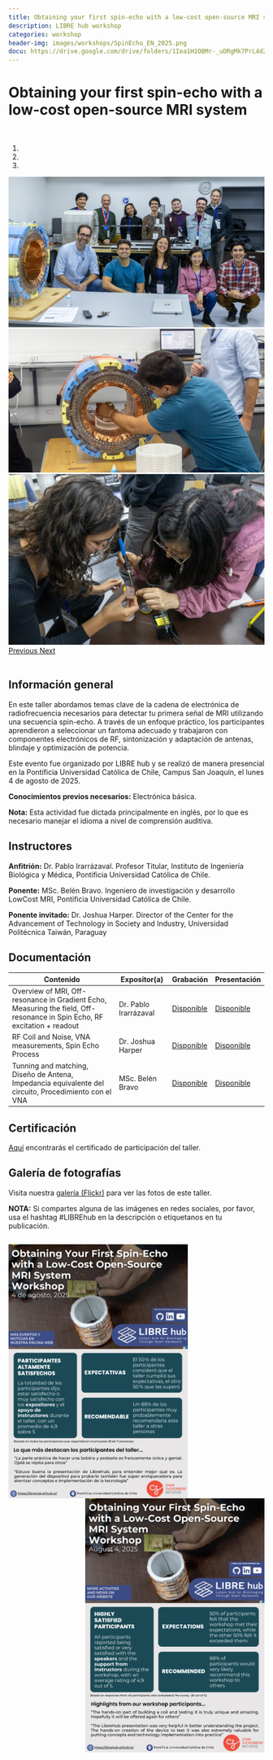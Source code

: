 ```yaml
---
title: Obtaining your first spin-echo with a low-cost open-source MRI system
description: LIBRE hub workshop
categories: workshop
header-img: images/workshops/SpinEcho_EN_2025.png
docu: https://drive.google.com/drive/folders/1Iea1H1OBMr-_uDRgMk7PrL4dZOyOEJoz 
---
```


# Obtaining your first spin-echo with a low-cost open-source MRI system
<br>

<div id="myCarousel" class="carousel slide" data-ride="carousel">
          <!-- Indicators -->
  <ol class="carousel-indicators">
    <li data-target="#myCarousel" data-slide-to="0" class="active"></li>
    <li data-target="#myCarousel" data-slide-to="1"></li>
    <li data-target="#myCarousel" data-slide-to="2"></li>
  </ol>

  <!-- Wrapper for slides -->
  <div class="carousel-inner">
    
  <div class="item active">
    <a target="_blank"><img src="/images/workshops/SpinEcho_2025_0.jpg" alt="workshop"></a>
  </div>
    
  <div class="item">
    <a target="_blank"><img src="/images/workshops/SpinEcho_2025_1.jpg" alt="workshop"></a>
  </div>

  <div class="item">
    <a target="_blank"><img src="/images/workshops/SpinEcho_2025_2.jpg" alt="workshop"></a>
  </div>   
  
  </div>

  <!-- Left and right controls -->
  <a class="left carousel-control" href="#myCarousel" data-slide="prev">
    <span class="glyphicon glyphicon-chevron-left"></span>
    <span class="sr-only">Previous</span>
  </a>
  <a class="right carousel-control" href="#myCarousel" data-slide="next">
    <span class="glyphicon glyphicon-chevron-right"></span>
    <span class="sr-only">Next</span>
  </a>

</div>

<br>

## Información general

En este taller abordamos temas clave de la cadena de electrónica de radiofrecuencia necesarios para detectar tu primera señal de MRI utilizando una secuencia spin-echo. A través de un enfoque práctico, los participantes aprendieron a seleccionar un fantoma adecuado y trabajaron con componentes electrónicos de RF, sintonización y adaptación de antenas, blindaje y optimización de potencia.

Este evento fue organizado por LIBRE hub y se realizó de manera presencial en la Pontificia Universidad Católica de Chile, Campus San Joaquín, el lunes 4 de agosto de 2025.

**Conocimientos previos necesarios:** Electrónica básica.

**Nota:** Esta actividad fue dictada principalmente en inglés, por lo que es necesario manejar el idioma a nivel de comprensión auditiva.

## Instructores

**Anfitrión:** Dr. Pablo Irarrázaval. Profesor Titular, Instituto de Ingeniería Biológica y Médica, Pontificia Universidad Católica de Chile.

**Ponente:** MSc. Belén Bravo. Ingeniero de investigación y desarrollo LowCost MRI, Pontificia Universidad Católica de Chile.

**Ponente invitado:**  Dr. Joshua Harper. Director of the Center for the Advancement of Technology in Society and Industry, Universidad Politécnica Taiwán, Paraguay

## Documentación

| Contenido         | Expositor(a) | Grabación | Presentación  |
|-------------------|-------|-----------|----------|
| Overview of MRI, Off-resonance in Gradient Echo, Measuring the field, Off-resonance in Spin Echo, RF excitation + readout|Dr. Pablo Irarrázaval| [Disponible](https://youtu.be/n_b22riN4oQ?feature=shared) | [Disponible](https://drive.google.com/drive/folders/1Iea1H1OBMr-_uDRgMk7PrL4dZOyOEJoz)|
|RF Coil and Noise, VNA measurements, Spin Echo Process| Dr. Joshua Harper| [Disponible](https://youtu.be/srZ1qL2F2_s?feature=shared) | [Disponible](https://drive.google.com/drive/folders/1Iea1H1OBMr-_uDRgMk7PrL4dZOyOEJoz)|
|Tunning and matching, Diseño de Antena, Impedancia equivalente del circuito, Procedimiento con el VNA| MSc. Belén Bravo| [Disponible](https://youtu.be/QB0EaNfx1R4?feature=shared) | [Disponible](https://drive.google.com/drive/folders/1Iea1H1OBMr-_uDRgMk7PrL4dZOyOEJoz)|

## Certificación
[Aquí](/certificates/SpinEcho_2025/) encontrarás el certificado de participación del taller.

## Galería de fotografías
Visita nuestra <a href="https://www.flickr.com/photos/197037882@N02/albums/">galería (Flickr)</a> para ver las fotos de este taller.

**NOTA:** Si compartes alguna de las imágenes en redes sociales, por favor, usa el hashtag #LIBREhub en la descripción o etiquetanos en tu publicación.

<span style="display: block; margin-bottom: 2em"></span>

<p float="center">
  <img src="/images/workshops/spin-echo-2025-ES.png" height=500 align='left'>
  <img src="/images/workshops/spin-echo-2025-EN.png" height=500 align='right'>
</p>

<br>